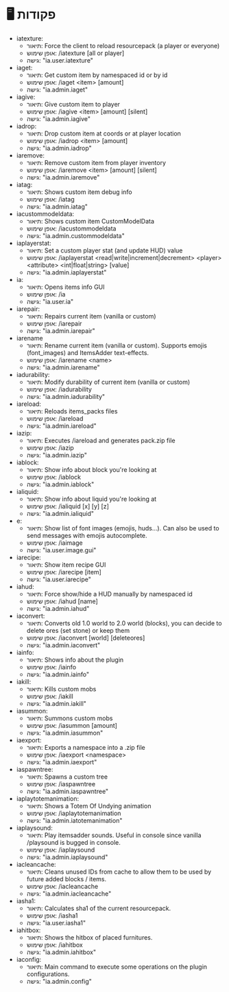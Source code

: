 # 🖥 פקודות

* iatexture:
  * תיאור: Force the client to reload resourcepack (a player or everyone)
  * אופן שימוש: /iatexture \[all or player]
  * גישה: "ia.user.iatexture"
* iaget:
  * תיאור: Get custom item by namespaced id or by id
  * אופן שימוש: /iaget \<item> \[amount]
  * גישה: "ia.admin.iaget"
* iagive:
  * תיאור: Give custom item to player
  * אופן שימוש: /iagive \<item> \[amount] \[silent]
  * גישה: "ia.admin.iagive"
* iadrop:
  * תיאור: Drop custom item at coords or at player location
  * אופן שימוש: /iadrop \<item> \[amount]
  * גישה: "ia.admin.iadrop"
* iaremove:
  * תיאור: Remove custom item from player inventory
  * אופן שימוש: /iaremove \<item> \[amount] \[silent]
  * גישה: "ia.admin.iaremove"
* iatag:
  * תיאור: Shows custom item debug info
  * אופן שימוש: /iatag
  * גישה: "ia.admin.iatag"
* iacustommodeldata:
  * תיאור: Shows custom item CustomModelData
  * אופן שימוש: /iacustommodeldata
  * גישה: "ia.admin.custommodeldata"
* iaplayerstat:
  * תיאור: Set a custom player stat (and update HUD) value
  * אופן שימוש: /iaplayerstat \<read|write|increment|decrement> \<player> \<attribute> \<int|float|string> \[value]
  * גישה: "ia.admin.iaplayerstat"
* ia:
  * תיאור: Opens items info GUI
  * אופן שימוש: /ia
  * גישה: "ia.user.ia"
* iarepair:
  * תיאור: Repairs current item (vanilla or custom)
  * אופן שימוש: /iarepair
  * גישה: "ia.admin.iarepair"
* iarename
  * תיאור: Rename current item (vanilla or custom). Supports emojis (font\_images) and ItemsAdder text-effects.
  * אופן שימוש: /iarename \<name>
  * גישה: "ia.admin.iarename"
* iadurability:
  * תיאור: Modify durability of current item (vanilla or custom)
  * אופן שימוש: /iadurability
  * גישה: "ia.admin.iadurability"
* iareload:
  * תיאור: Reloads items\_packs files
  * אופן שימוש: /iareload
  * גישה: "ia.admin.iareload"
* iazip:
  * תיאור: Executes /iareload and generates pack.zip file
  * אופן שימוש: /iazip
  * גישה: "ia.admin.iazip"
* iablock:
  * תיאור: Show info about block you're looking at
  * אופן שימוש: /iablock
  * גישה: "ia.admin.iablock"
* ialiquid:
  * תיאור: Show info about liquid you're looking at
  * אופן שימוש: /ialiquid \[x] \[y] \[z]
  * גישה: "ia.admin.ialiquid"
* e:
  * תיאור: Show list of font images (emojis, huds...). Can also be used to send messages with emojis autocomplete.
  * אופן שימוש: /iaimage
  * גישה: "ia.user.image.gui"
* iarecipe:
  * תיאור: Show item recipe GUI
  * אופן שימוש: /iarecipe \[item]
  * גישה: "ia.user.iarecipe"
* iahud:
  * תיאור: Force show/hide a HUD manually by namespaced id
  * אופן שימוש: /iahud \[name]
  * גישה: "ia.admin.iahud"
* iaconvert:
  * תיאור: Converts old 1.0 world to 2.0 world (blocks), you can decide to delete ores (set stone) or keep them
  * אופן שימוש: /iaconvert \[world] \[deleteores]
  * גישה: "ia.admin.iaconvert"
* iainfo:
  * תיאור: Shows info about the plugin
  * אופן שימוש: /iainfo
  * גישה: "ia.admin.iainfo"
* iakill:
  * תיאור: Kills custom mobs
  * אופן שימוש: /iakill
  * גישה: "ia.admin.iakill"
* iasummon:
  * תיאור: Summons custom mobs
  * אופן שימוש: /iasummon \[amount]
  * גישה: "ia.admin.iasummon"
* iaexport:
  * תיאור: Exports a namespace into a .zip file
  * אופן שימוש: /iaexport \<namespace>
  * גישה: "ia.admin.iaexport"
* iaspawntree:
  * תיאור: Spawns a custom tree
  * אופן שימוש: /iaspawntree
  * גישה: "ia.admin.iaspawntree"
* iaplaytotemanimation:
  * תיאור: Shows a Totem Of Undying animation
  * אופן שימוש: /iaplaytotemanimation
  * גישה: "ia.admin.iatotemanimation"
* iaplaysound:
  * תיאור: Play itemsadder sounds. Useful in console since vanilla /playsound is bugged in console.
  * אופן שימוש: /iaplaysound
  * גישה: "ia.admin.iaplaysound"
* iacleancache:
  * תיאור: Cleans unused IDs from cache to allow them to be used by future added blocks / items.
  * אופן שימוש: /iacleancache
  * גישה: "ia.admin.iacleancache"
* iasha1:
  * תיאור: Calculates sha1 of the current resourcepack.
  * אופן שימוש: /iasha1
  * גישה: "ia.user.iasha1"
* iahitbox:
  * תיאור: Shows the hitbox of placed furnitures.
  * אופן שימוש: /iahitbox
  * גישה: "ia.admin.iahitbox"
* iaconfig:
  * תיאור: Main command to execute some operations on the plugin configurations.
  * גישה: "ia.admin.config"
